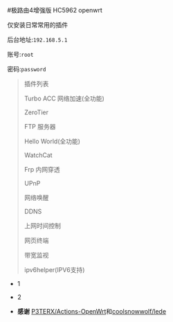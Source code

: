 #极路由4增强版 HC5962 openwrt

仅安装日常常用的插件

后台地址:`192.168.5.1`

账号:`root`

密码:`password`

>插件列表
>
>Turbo ACC 网络加速(全功能)
>
>ZeroTier
>
>FTP 服务器
>
>Hello World(全功能)
>
>WatchCat
>
>Frp 内网穿透
>
>UPnP
>
>网络唤醒
>
>DDNS
>
>上网时间控制
>
>网页终端
>
>带宽监视
>
>ipv6helper(IPV6支持)

- 1

- 2

- **感谢** [P3TERX/Actions-OpenWrt](https://github.com/P3TERX/Actions-OpenWrt)和[coolsnowwolf/lede](https://github.com/coolsnowwolf/lede)
